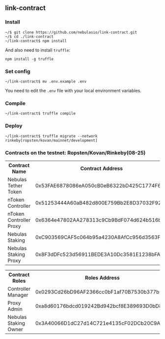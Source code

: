 ## link-contract

### Install

```
~/$ git clone https://github.com/nebulasio/link-contract.git
~/$ cd ./link-contract
~/link-contract$ npm install
```

And also need to install `truffle`:

```
npm install -g truffle
```

### Set config

```
~/link-contract$ mv .env.example .env
```

You need to edit the `.env` file with your local environment variables.

### Compile

```
~/link-contract$ truffle compile
```


### Deploy

```
~/link-contract$ truffle migrate --network rinkeby[ropsten/kovan/mainnet/development]
```

### Contracts on the testnet: Ropsten/Kovan/Rinkeby(08-25)

<table>
	<tr>
        <th>Contract Name</th>
    	<th>Contract Address</th>
	</tr>
	<tr>
		<td> Nebulas Tether Token </td>
		<td> 0x53FAE6878086eA050cB0eB6322bD425C1774F675 </td>
	</tr>
	<tr>
		<td> nToken Controller </td>
		<td> 0x51253444A60aB482d800E759Bb2E8D37032F9298 </td>
	</tr>
	<tr>
		<td> nToken Controller Proxy </td>
		<td> 0x6364e47802AA278313c9Cb9BdF074d624b516bb9 </td>
	</tr>
	<tr>
		<td> Nebulas Staking </td>
		<td> 0xC903569CAF5c064b95a4230A8AfCc956d3563FFf </td>
	</tr>
	<tr>
		<td> Nebulas Staking Proxy </td>
		<td> 0x8F3dDFc523d56911BEDE3A10Dc3581E1238bFAca </td>
	</tr>
</table>

<table>
    <tr>
        <th> Contract Roles </th>
    	<th> Roles Address </th>
	</tr>
    <tr>
		<td> Controller Manager </td>
		<td> 0x0293Cd26bD96AF2366cc0bF1af70B7530b377b55</td>
	</tr>
	<tr>
		<td> Proxy Admin </td>
		<td> 0xa8d60176bdcd019242Bd942bcf8E389693D0bD80</td>
	</tr>
	<tr>
		<td> Nebulas Staking Owner </td>
		<td> 0x3A40066D1dC27d14C721e4135cF02DCb20C9AFE0</td>
	</tr>
</table>
